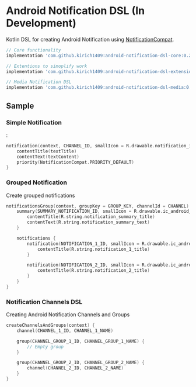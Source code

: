 # Android Notification DSL (In Development)

Kotlin DSL for creating Android Notification using [NotificationCompat](https://developer.android.com/reference/androidx/core/app/NotificationCompat).

```gradle
// Core functionality
implementation 'com.github.kirich1409:android-notification-dsl-core:0.2.1'

// Extentions to simoplify work
implementation 'com.github.kirich1409:android-notification-dsl-extensions:0.2.1'

// Media Notification DSL
implementation 'com.github.kirich1409:android-notification-dsl-media:0.2.1'
```

## Sample

### Simple Notification
:
```kotlin
notification(context, CHANNEL_ID, smallIcon = R.drawable.notification_icon) {
    contentTitle(textTitle)
    contentText(textContent)
    priority(NotificationCompat.PRIORITY_DEFAULT)
}
```

### Grouped Notification

Create grouped notifications

```kotlin
notificationsGroup(context, groupKey = GROUP_KEY, channelId = CHANNEL) {
    summary(SUMMARY_NOTIFICATION_ID, smallIcon = R.drawable.ic_android_white_24dp) {
        contentTitle(R.string.notification_summary_title)
        contentText(R.string.notification_summary_text)
    }

    notifications {
        notification(NOTIFICATION_1_ID, smallIcon = R.drawable.ic_android_white_24dp) {
            contentTitle(R.string.notification_1_title)
        }

        notification(NOTIFICATION_2_ID, smallIcon = R.drawable.ic_android_white_24dp) {
            contentTitle(R.string.notification_2_title)
        }
    }
}
```

### Notification Channels DSL

Creating Android Notification Channels and Groups

```kotlin
createChannelsAndGroups(context) {
    channel(CHANNEL_1_ID, CHANNEL_1_NAME)

    group(CHANNEL_GROUP_1_ID, CHANNEL_GROUP_1_NAME) {
        // Empty group
    }

    group(CHANNEL_GROUP_2_ID, CHANNEL_GROUP_2_NAME) {
        channel(CHANNEL_2_ID, CHANNEL_2_NAME)
    }
}
```

